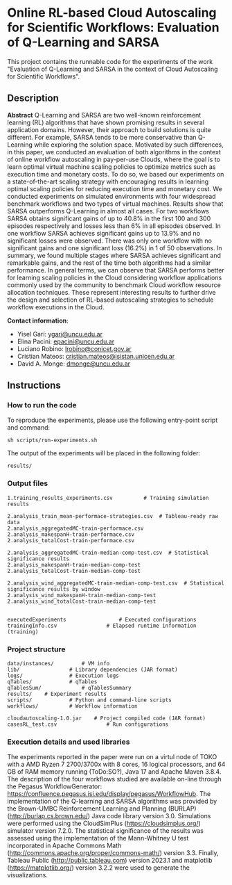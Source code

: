 # Online RL-based Cloud Autoscaling for Scientific Workflows: Evaluation of Q-Learning and SARSA
This project contains the runnable code for the experiments of the work "Evaluation of Q-Learning and SARSA in the context of Cloud Autoscaling for Scientific Workflows". 

## Description

**Abstract** Q-Learning and SARSA are two well-known reinforcement learning (RL) algorithms that have shown promising results in several application domains. However, their approach to build solutions is quite different. For example, SARSA tends to be more conservative than Q-Learning while exploring the solution space. Motivated by such differences, in this paper, we conducted an evaluation of both algorithms in the
context of online workflow autoscaling in pay-per-use Clouds, where the goal is to learn optimal virtual machine scaling policies to optimize metrics such as execution time and monetary costs. To do so, we based our experiments on a state-of-the-art scaling strategy with encouraging results in learning optimal scaling policies for reducing execution time and monetary cost. We conducted experiments on simulated environments with four widespread benchmark workflows and two types of virtual machines. Results show that SARSA outperforms Q-Learning in almost all cases. For two workflows SARSA obtains significant gains of up to 40.8% in the first 100 and 300 episodes respectively and losses less than 6% in all episodes
observed. In one workflow SARSA achieves significant gains up to 13.9% and no significant losses were observed. There was only one workflow with no significant gains and one significant loss (16.2%) in 1 of 50 observations. In summary, we found multiple stages where SARSA achieves significant and remarkable gains, and the rest of the time both algorithms had a similar performance. In general terms, we can observe that SARSA performs better for learning scaling policies in the Cloud considering workflow applications commonly used by the community to benchmark Cloud workflow resource allocation techniques. These represent interesting results to further drive the design and selection of RL-based autoscaling strategies to
schedule workflow executions in the Cloud.


**Contact information**:
 - Yisel Garí: ygari@uncu.edu.ar
 - Elina Pacini: epacini@uncu.edu.ar
 - Luciano Robino: lrobino@conicet.gov.ar
 - Cristian Mateos: cristian.mateos@isistan.unicen.edu.ar
 - David A. Monge: dmonge@uncu.edu.ar

## Instructions

### How to run the code

To reproduce the experiments, please use the following entry-point script and command:

```shell
sh scripts/run-experiments.sh
```

The output of the experiments will be placed in the following folder:

```text
results/
```
### Output files

```text
1.training_results_experiments.csv  		# Training simulation results

2.analysis_train_mean-performace-strategies.csv  # Tableau-ready raw data
2.analysis_aggregatedMC-train-performace.csv
2.analysis_makespanH-train-performace.csv
2.analysis_totalCost-train-performace.csv

2.analysis_aggregatedMC-train-median-comp-test.csv 	# Statistical significance results
2.analysis_makespanH-train-median-comp-test         
2.analysis_totalCost-train-median-comp-test

2.analysis_wind_aggregatedMC-train-median-comp-test.csv  # Statistical significance results by window
2.analysis_wind_makespanH-train-median-comp-test         
2.analysis_wind_totalCost-train-median-comp-test
 

executedExperiments 				# Executed configurations
trainingInfo.csv 				# Elapsed runtime information (training)
```

### Project structure

```text
data/instances/ 		# VM info
lib/ 				# Library dependencies (JAR format)
logs/ 				# Execution logs
qTables/ 			# qTables
qTablesSum/ 			# qTablesSummary
results/ 	# Experiment results
scripts/ 			# Python and command-line scripts
workflows/ 			# Workflow information

cloudautoscaling-1.0.jar 	# Project compiled code (JAR format)
casesRL_test.csv				# Run configurations
```

### Execution details and used libraries

The experiments reported in the paper were run on a virtul node of TOKO with a AMD Ryzen 7 2700/3700x with 8 cores, 16 logical processors, and 64 GB of RAM memory running (ToDo:SO?), Java 17 and Apache Maven 3.8.4.
The description of the four workflows studied are available on-line through the Pegasus WorkflowGenerator: https://confluence.pegasus.isi.edu/display/pegasus/WorkflowHub. 
The implementation of the Q-learning and SARSA algorithms was provided by the Brown-UMBC Reinforcement Learning and Planning (BURLAP) (http://burlap.cs.brown.edu/) Java code library version 3.0. 
Simulations were performed using the CloudSimPlus (https://cloudsimplus.org/) simulator version 7.2.0. 
The statistical significance of the results was assessed using the implementation of the Mann-Whitney U test incorporated in Apache Commons Math (http://commons.apache.org/proper/commons-math/) version 3.3. 
Finally, Tableau Public (http://public.tableau.com) version 2023.1 and matplotlib (https://matplotlib.org/) version 3.2.2 were used to generate the visualizations.
